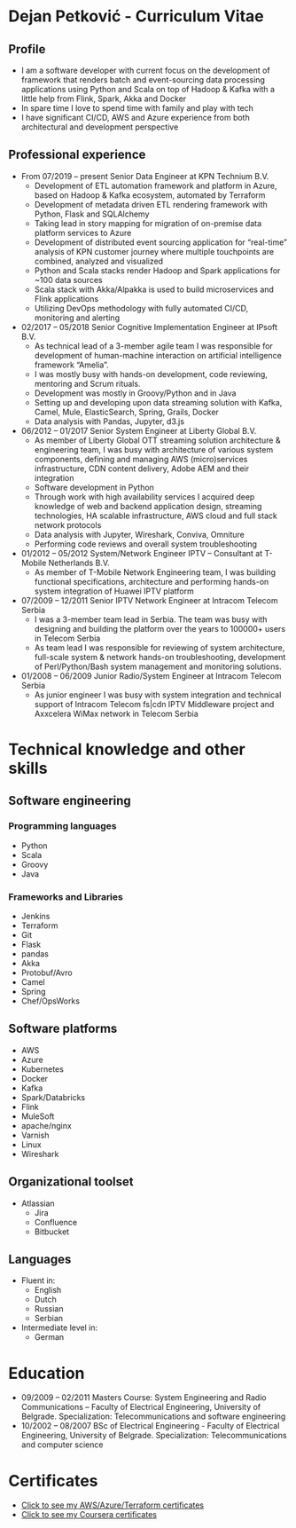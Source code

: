 # Dejan Petković - Curriculum Vitae

## Profile
- I am a software developer with current focus on the development of framework that renders batch and event-sourcing data processing applications using Python and Scala on top of Hadoop & Kafka with a little help from Flink, Spark, Akka and Docker
- In spare time I love to spend time with family and play with tech
- I have significant CI/CD, AWS and Azure experience from both architectural and development perspective

## Professional experience
* From 07/2019 – present Senior Data Engineer at KPN Technium B.V.
    * Development of ETL automation framework and platform in Azure, based on Hadoop & Kafka ecosystem, automated by Terraform
    * Development of metadata driven ETL rendering framework with Python, Flask and SQLAlchemy
    * Taking lead in story mapping for migration of on-premise data platform services to Azure
    * Development of distributed event sourcing application for “real-time” analysis of KPN customer journey where multiple touchpoints are combined, analyzed and visualized
    * Python and Scala stacks render Hadoop and Spark applications for ~100 data sources
    * Scala stack with Akka/Alpakka is used to build microservices and Flink applications
    * Utilizing DevOps methodology with fully automated CI/CD, monitoring and alerting
* 02/2017 – 05/2018 Senior Cognitive Implementation Engineer at IPsoft B.V.
    * As technical lead of a 3-member agile team I was responsible for development of human-machine interaction on artificial intelligence framework “Amelia”.
    * I was mostly busy with hands-on development, code reviewing, mentoring and Scrum rituals.
    * Development was mostly in Groovy/Python and in Java
    * Setting up and developing upon data streaming solution with Kafka, Camel, Mule, ElasticSearch, Spring, Grails, Docker
    * Data analysis with Pandas, Jupyter, d3.js
* 06/2012 – 01/2017 Senior System Engineer at Liberty Global B.V.
    * As member of Liberty Global OTT streaming solution architecture & engineering team, I was busy with architecture of various system components, defining and managing AWS (micro)services infrastructure, CDN content delivery, Adobe AEM and their integration
    * Software development in Python
    * Through work with high availability services I acquired deep knowledge of web and backend application design, streaming technologies, HA scalable infrastructure, AWS cloud and full stack network protocols
    * Data analysis with Jupyter, Wireshark, Conviva, Omniture
    * Performing code reviews and overall system troubleshooting
* 01/2012 – 05/2012 System/Network Engineer IPTV – Consultant at T-Mobile Netherlands B.V.
    * As member of T-Mobile Network Engineering team, I was building functional specifications, architecture and performing hands-on system integration of Huawei IPTV platform
* 07/2009 – 12/2011 Senior IPTV Network Engineer at Intracom Telecom Serbia
    * I was a 3-member team lead in Serbia. The team was busy with designing and building the platform over the years to 100000+ users in Telecom Serbia
    * As team lead I was responsible for reviewing of system architecture, full-scale system & network hands-on troubleshooting, development of Perl/Python/Bash system management and monitoring solutions.
* 01/2008 – 06/2009 Junior Radio/System Engineer at Intracom Telecom Serbia
    * As junior engineer I was busy with system integration and technical support of Intracom Telecom fs|cdn IPTV Middleware project and Axxcelera WiMax network in Telecom Serbia
 
# Technical knowledge and other skills
## Software engineering
### Programming languages
* Python
* Scala
* Groovy
* Java
### Frameworks and Libraries
* Jenkins
* Terraform
* Git
* Flask
* pandas
* Akka
* Protobuf/Avro
* Camel
* Spring
* Chef/OpsWorks
## Software platforms 
* AWS
* Azure
* Kubernetes
* Docker
* Kafka
* Spark/Databricks
* Flink
* MuleSoft
* apache/nginx
* Varnish
* Linux
* Wireshark
## Organizational toolset
* Atlassian 
    * Jira
    * Confluence
    * Bitbucket
## Languages 
* Fluent in:
    * English
    * Dutch
    * Russian
    * Serbian
* Intermediate level in:
    * German
 
# Education
* 09/2009 – 02/2011 Masters Course: System Engineering and Radio Communications – Faculty of Electrical Engineering, University of Belgrade. Specialization: Telecommunications and software engineering
* 10/2002 – 08/2007 BSc of Electrical Engineering - Faculty of Electrical Engineering, University of Belgrade. Specialization: Telecommunications and computer science
 
# Certificates
* [Click to see my AWS/Azure/Terraform certificates](https://www.youracclaim.com/users/dejan-petkovic)
* [Click to see my Coursera certificates](https://coursera.org/share/32a42acb44082359b7c10bfea2f765ee)
